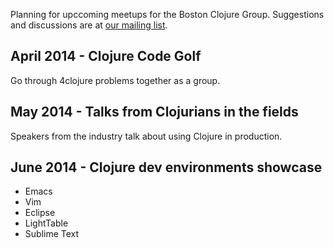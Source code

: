 Planning for upccoming meetups for the Boston Clojure Group. Suggestions and discussions are at [our mailing list](https://groups.google.com/forum/#!forum/boston-clojure).

## April 2014 - Clojure Code Golf

Go through 4clojure problems together as a group.

## May 2014 - Talks from Clojurians in the fields

Speakers from the industry talk about using Clojure in production.

## June 2014 - Clojure dev environments showcase

- Emacs
- Vim
- Eclipse
- LightTable
- Sublime Text